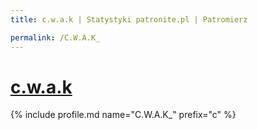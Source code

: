 ```yaml
---
title: c.w.a.k | Statystyki patronite.pl | Patromierz

permalink: /C.W.A.K_
---
```


# [c.w.a.k](https://patronite.pl/C.W.A.K_)

{% include profile.md name="C.W.A.K_" prefix="c" %}
